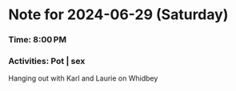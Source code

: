 # Note for 2024-06-29 (Saturday)
### Time: 8:00 PM
### Activities: Pot | sex

Hanging out with Karl and Laurie on Whidbey
